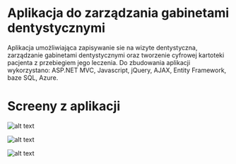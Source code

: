 # Aplikacja do zarządzania gabinetami dentystycznymi
Aplikacja umożliwiająca zapisywanie sie na wizyte dentystyczna, zarządzanie gabinetami dentystycznymi oraz tworzenie cyfrowej kartoteki pacjenta z przebiegiem jego leczenia.
Do zbudowania aplikacji wykorzystano: ASP.NET MVC, Javascript, jQuery, AJAX, Entity Framework, baze SQL, Azure.

# Screeny z aplikacji
![alt text](https://i.imgur.com/Ri88C8U.png) 

![alt text](https://i.imgur.com/dimzJUd.png)

![alt text](https://i.imgur.com/HNDNzXr.png)

